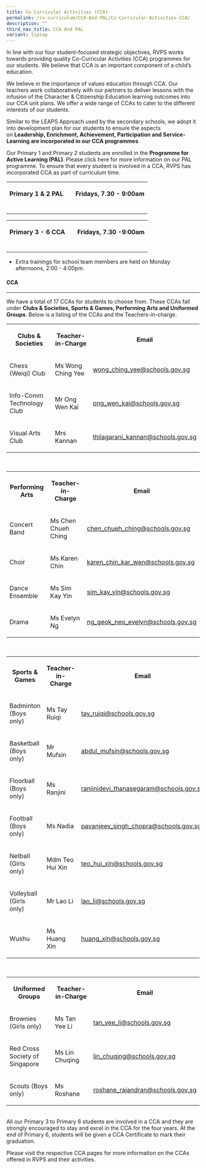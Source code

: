 ```yaml
---
title: Co Curricular Activities (CCA)
permalink: /rv-curriculum/CCA-And-PAL/Co-Curricular-Activities-CCA/
description: ""
third_nav_title: CCA And PAL
variant: tiptap
---
```

<p>In line with our four student-focused strategic objectives, RVPS works
towards providing quality Co-Curricular Activities (CCA) programmes for
our students. We believe that CCA is an important component of a child’s
education.&nbsp;
<br>
</p>
<p>We believe in the importance of values education through CCA. Our teachers
work collaboratively with our partners to deliver lessons with the infusion
of the Character &amp; Citizenship Education learning outcomes into our
CCA unit plans. We offer a wide range of CCAs to cater to the different
interests of our students.
<br>
</p>
<p>Similar to the LEAPS Approach used by the secondary schools, we adopt
it into development plan for our students to ensure the aspects on&nbsp;<strong>Leadership, Enrichment, Achievement, Participation and Service-Learning&nbsp;are incorporated in our CCA programmes</strong>.&nbsp;
<br>
</p>
<p>Our Primary 1 and Primary 2 students are enrolled in the&nbsp;<strong>Programme for Active Learning (PAL)</strong>.&nbsp;Please&nbsp;click
here&nbsp;for more information on our PAL programme. To ensure that every
student is involved in a CCA, RVPS has incorporated CCA as part of curriculum
time.
<br>
</p>
<table style="minWidth: 75px">
<colgroup>
<col>
<col>
<col>
</colgroup>
<tbody>
<tr>
<th rowspan="1" colspan="1">
<p>Primary 1 &amp; 2 PAL</p>
</th>
<th rowspan="1" colspan="1">
<p></p>
</th>
<th rowspan="1" colspan="1">
<p>Fridays, 7.30 - 9:00am</p>
</th>
</tr>
<tr>
<td rowspan="1" colspan="1">
<p></p>
</td>
<td rowspan="1" colspan="1">
<p></p>
</td>
<td rowspan="1" colspan="1">
<p></p>
</td>
</tr>
</tbody>
</table>
<table style="minWidth: 75px">
<colgroup>
<col>
<col>
<col>
</colgroup>
<tbody>
<tr>
<th rowspan="1" colspan="1">
<p>Primary 3 - 6 CCA</p>
</th>
<th rowspan="1" colspan="1">
<p></p>
</th>
<th rowspan="1" colspan="1">
<p>Fridays, 7.30 -9:00am</p>
</th>
</tr>
<tr>
<td rowspan="1" colspan="1">
<p></p>
</td>
<td rowspan="1" colspan="1">
<p></p>
</td>
<td rowspan="1" colspan="1">
<p></p>
</td>
</tr>
</tbody>
</table>
<ul data-tight="true" class="tight">
<li>
<p>Extra trainings for school team members are held on Monday afternoons,
2:00 - 4:00pm.
<br>
</p>
</li>
</ul>
<h4>CCA</h4>
<hr>
<p>We have a total of 17 CCAs for students to choose from. These CCAs fall
under&nbsp;<strong>Clubs &amp; Societies, Sports &amp; Games, Performing Arts and Uniformed Groups</strong>.
Below is a listing of the CCAs and the Teachers-in-charge.
<br>
</p>
<table style="minWidth: 75px">
<colgroup>
<col>
<col>
<col>
</colgroup>
<tbody>
<tr>
<th rowspan="1" colspan="1">
<p><strong>Clubs &amp; Societies</strong>
</p>
</th>
<th rowspan="1" colspan="1">
<p>Teacher-in-Charge</p>
</th>
<th rowspan="1" colspan="1">
<p>Email</p>
</th>
</tr>
<tr>
<td rowspan="1" colspan="1">
<p>Chess (Weiqi) Club</p>
</td>
<td rowspan="1" colspan="1">
<p>Ms Wong Ching Yee</p>
</td>
<td rowspan="1" colspan="1">
<p><a href="wong_ching_yee@schools.gov.sg" rel="noopener noreferrer nofollow" target="_blank">wong_ching_yee@schools.gov.sg</a>
</p>
</td>
</tr>
<tr>
<td rowspan="1" colspan="1">
<p>Info-Comm Technology Club</p>
</td>
<td rowspan="1" colspan="1">
<p>Mr Ong Wen Kai</p>
</td>
<td rowspan="1" colspan="1">
<p><a href="tan_beiying@schools.gov.sg" rel="noopener noreferrer nofollow" target="_blank">ong_wen_kai@schools.gov.sg</a>
</p>
</td>
</tr>
<tr>
<td rowspan="1" colspan="1">
<p>Visual Arts Club</p>
</td>
<td rowspan="1" colspan="1">
<p>Mrs Kannan</p>
</td>
<td rowspan="1" colspan="1">
<p><a href="thilagarani_kannan@schools.gov.sg" rel="noopener noreferrer nofollow" target="_blank">thilagarani_kannan@schools.gov.sg</a>
</p>
</td>
</tr>
</tbody>
</table>
<p>
<br>
</p>
<table style="minWidth: 75px">
<colgroup>
<col>
<col>
<col>
</colgroup>
<tbody>
<tr>
<th rowspan="1" colspan="1">
<p><strong>Performing Arts</strong>
</p>
</th>
<th rowspan="1" colspan="1">
<p>Teacher-in-Charge</p>
</th>
<th rowspan="1" colspan="1">
<p>Email</p>
</th>
</tr>
<tr>
<td rowspan="1" colspan="1">
<p>Concert Band</p>
</td>
<td rowspan="1" colspan="1">
<p>Ms Chen Chueh Ching</p>
</td>
<td rowspan="1" colspan="1">
<p><a href="chen_chueh_ching@schools.gov.sg" rel="noopener noreferrer nofollow" target="_blank">chen_chueh_ching@schools.gov.sg</a>
</p>
</td>
</tr>
<tr>
<td rowspan="1" colspan="1">
<p>Choir</p>
</td>
<td rowspan="1" colspan="1">
<p>Ms Karen Chin</p>
</td>
<td rowspan="1" colspan="1">
<p><a href="karen_chin_kar_wen@schools.gov.sg" rel="noopener noreferrer nofollow" target="_blank">karen_chin_kar_wen@schools.gov.sg</a>
</p>
</td>
</tr>
<tr>
<td rowspan="1" colspan="1">
<p>Dance Ensemble</p>
</td>
<td rowspan="1" colspan="1">
<p>Ms Sim Kay Yin</p>
</td>
<td rowspan="1" colspan="1">
<p><a href="sim_kay_yin@schools.gov.sg" rel="noopener noreferrer nofollow" target="_blank">sim_kay_yin@schools.gov.sg</a>
</p>
</td>
</tr>
<tr>
<td rowspan="1" colspan="1">
<p>Drama</p>
</td>
<td rowspan="1" colspan="1">
<p>Ms Evelyn Ng</p>
</td>
<td rowspan="1" colspan="1">
<p><a href="ng_geok_neo_evelyn@schools.gov.sg" rel="noopener noreferrer nofollow" target="_blank">ng_geok_neo_evelyn@schools.gov.sg</a>
</p>
</td>
</tr>
</tbody>
</table>
<p>
<br>
</p>
<table style="minWidth: 75px">
<colgroup>
<col>
<col>
<col>
</colgroup>
<tbody>
<tr>
<th rowspan="1" colspan="1">
<p><strong>Sports &amp; Games</strong>
</p>
</th>
<th rowspan="1" colspan="1">
<p>Teacher-in-Charge</p>
</th>
<th rowspan="1" colspan="1">
<p>Email</p>
</th>
</tr>
<tr>
<td rowspan="1" colspan="1">
<p>Badminton (Boys only)</p>
</td>
<td rowspan="1" colspan="1">
<p>Ms Tay Ruiqi</p>
</td>
<td rowspan="1" colspan="1">
<p><a href="tay_ruiqi@schools.gov.sg" rel="noopener noreferrer nofollow" target="_blank">tay_ruiqi@schools.gov.sg</a>
</p>
</td>
</tr>
<tr>
<td rowspan="1" colspan="1">
<p>Basketball (Boys only)</p>
</td>
<td rowspan="1" colspan="1">
<p>Mr Mufsin</p>
</td>
<td rowspan="1" colspan="1">
<p><a href="abdul_mufsin@schools.gov.sg" rel="noopener noreferrer nofollow" target="_blank">abdul_mufsin@schools.gov.sg</a>
</p>
</td>
</tr>
<tr>
<td rowspan="1" colspan="1">
<p>Floorball (Boys only)</p>
</td>
<td rowspan="1" colspan="1">
<p>Ms Ranjini</p>
</td>
<td rowspan="1" colspan="1">
<p><a href="ranjinidevi_thanasegaram@schools.gov.sg" rel="noopener noreferrer nofollow" target="_blank">ranjinidevi_thanasegaram@schools.gov.sg</a>
</p>
</td>
</tr>
<tr>
<td rowspan="1" colspan="1">
<p>Football (Boys only)</p>
</td>
<td rowspan="1" colspan="1">
<p>Ms Nadia</p>
</td>
<td rowspan="1" colspan="1">
<p><a href="pavanjeev_singh_chopra@schools.gov.sg" rel="noopener noreferrer nofollow" target="_blank">pavanjeev_singh_chopra@schools.gov.sg</a>
</p>
</td>
</tr>
<tr>
<td rowspan="1" colspan="1">
<p>Netball (Girls only)</p>
</td>
<td rowspan="1" colspan="1">
<p>Mdm Teo Hui Xin</p>
</td>
<td rowspan="1" colspan="1">
<p><a href="teo_hui_xin@schools.gov.sg" rel="noopener noreferrer nofollow" target="_blank">teo_hui_xin@schools.gov.sg</a>
</p>
</td>
</tr>
<tr>
<td rowspan="1" colspan="1">
<p>Volleyball (Girls only)</p>
</td>
<td rowspan="1" colspan="1">
<p>Mr Lao Li</p>
</td>
<td rowspan="1" colspan="1">
<p><a href="lao_li@schools.gov.sg" rel="noopener noreferrer nofollow" target="_blank">lao_li@schools.gov.sg</a>
</p>
</td>
</tr>
<tr>
<td rowspan="1" colspan="1">
<p>Wushu</p>
</td>
<td rowspan="1" colspan="1">
<p>Ms Huang Xin</p>
</td>
<td rowspan="1" colspan="1">
<p><a href="huang_xin@schools.gov.sg" rel="noopener noreferrer nofollow" target="_blank">huang_xin@schools.gov.sg</a>
</p>
</td>
</tr>
</tbody>
</table>
<p>
<br>
</p>
<table style="minWidth: 75px">
<colgroup>
<col>
<col>
<col>
</colgroup>
<tbody>
<tr>
<th rowspan="1" colspan="1">
<p><strong>Uniformed Groups</strong>
</p>
</th>
<th rowspan="1" colspan="1">
<p>Teacher-in-Charge</p>
</th>
<th rowspan="1" colspan="1">
<p>Email</p>
</th>
</tr>
<tr>
<td rowspan="1" colspan="1">
<p>Brownies (Girls only)</p>
</td>
<td rowspan="1" colspan="1">
<p>Ms Tan Yee Li</p>
</td>
<td rowspan="1" colspan="1">
<p><a href="tan_yee_li@schools.gov.sg" rel="noopener noreferrer nofollow" target="_blank">tan_yee_li@schools.gov.sg</a>
</p>
</td>
</tr>
<tr>
<td rowspan="1" colspan="1">
<p>Red Cross Society of Singapore</p>
</td>
<td rowspan="1" colspan="1">
<p>Ms Lin Chuqing</p>
</td>
<td rowspan="1" colspan="1">
<p><a href="lin_chuqing@schools.gov.sg" rel="noopener noreferrer nofollow" target="_blank">lin_chuqing@schools.gov.sg</a>
</p>
</td>
</tr>
<tr>
<td rowspan="1" colspan="1">
<p>Scouts (Boys only)</p>
</td>
<td rowspan="1" colspan="1">
<p>Ms Roshane</p>
</td>
<td rowspan="1" colspan="1">
<p><a href="roshane_rajandran@schools.gov.sg" rel="noopener noreferrer nofollow" target="_blank">roshane_rajandran@schools.gov.sg</a>
</p>
</td>
</tr>
</tbody>
</table>
<p>
<br>All our Primary 3 to Primary 6 students are involved in a CCA and they
are strongly encouraged to stay and excel in&nbsp;the CCA for the four
years. At the end of Primary 6, students will be given a CCA Certificate
to mark their graduation.</p>
<p>Please visit the respective CCA pages for more information on the CCAs
offered in RVPS and their activities.</p>